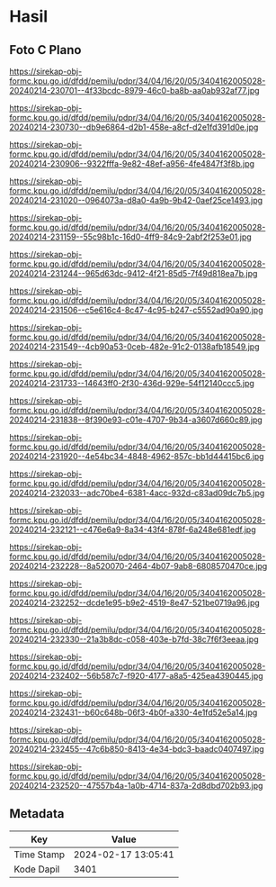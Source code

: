 # Hasil

## Foto C Plano

https://sirekap-obj-formc.kpu.go.id/dfdd/pemilu/pdpr/34/04/16/20/05/3404162005028-20240214-230701--4f33bcdc-8979-46c0-ba8b-aa0ab932af77.jpg

https://sirekap-obj-formc.kpu.go.id/dfdd/pemilu/pdpr/34/04/16/20/05/3404162005028-20240214-230730--db9e6864-d2b1-458e-a8cf-d2e1fd391d0e.jpg

https://sirekap-obj-formc.kpu.go.id/dfdd/pemilu/pdpr/34/04/16/20/05/3404162005028-20240214-230906--9322fffa-9e82-48ef-a956-4fe4847f3f8b.jpg

https://sirekap-obj-formc.kpu.go.id/dfdd/pemilu/pdpr/34/04/16/20/05/3404162005028-20240214-231020--0964073a-d8a0-4a9b-9b42-0aef25ce1493.jpg

https://sirekap-obj-formc.kpu.go.id/dfdd/pemilu/pdpr/34/04/16/20/05/3404162005028-20240214-231159--55c98b1c-16d0-4ff9-84c9-2abf2f253e01.jpg

https://sirekap-obj-formc.kpu.go.id/dfdd/pemilu/pdpr/34/04/16/20/05/3404162005028-20240214-231244--965d63dc-9412-4f21-85d5-7f49d818ea7b.jpg

https://sirekap-obj-formc.kpu.go.id/dfdd/pemilu/pdpr/34/04/16/20/05/3404162005028-20240214-231506--c5e616c4-8c47-4c95-b247-c5552ad90a90.jpg

https://sirekap-obj-formc.kpu.go.id/dfdd/pemilu/pdpr/34/04/16/20/05/3404162005028-20240214-231549--4cb90a53-0ceb-482e-91c2-0138afb18549.jpg

https://sirekap-obj-formc.kpu.go.id/dfdd/pemilu/pdpr/34/04/16/20/05/3404162005028-20240214-231733--14643ff0-2f30-436d-929e-54f12140ccc5.jpg

https://sirekap-obj-formc.kpu.go.id/dfdd/pemilu/pdpr/34/04/16/20/05/3404162005028-20240214-231838--8f390e93-c01e-4707-9b34-a3607d660c89.jpg

https://sirekap-obj-formc.kpu.go.id/dfdd/pemilu/pdpr/34/04/16/20/05/3404162005028-20240214-231920--4e54bc34-4848-4962-857c-bb1d44415bc6.jpg

https://sirekap-obj-formc.kpu.go.id/dfdd/pemilu/pdpr/34/04/16/20/05/3404162005028-20240214-232033--adc70be4-6381-4acc-932d-c83ad09dc7b5.jpg

https://sirekap-obj-formc.kpu.go.id/dfdd/pemilu/pdpr/34/04/16/20/05/3404162005028-20240214-232121--c476e6a9-8a34-43f4-878f-6a248e681edf.jpg

https://sirekap-obj-formc.kpu.go.id/dfdd/pemilu/pdpr/34/04/16/20/05/3404162005028-20240214-232228--8a520070-2464-4b07-9ab8-6808570470ce.jpg

https://sirekap-obj-formc.kpu.go.id/dfdd/pemilu/pdpr/34/04/16/20/05/3404162005028-20240214-232252--dcde1e95-b9e2-4519-8e47-521be0719a96.jpg

https://sirekap-obj-formc.kpu.go.id/dfdd/pemilu/pdpr/34/04/16/20/05/3404162005028-20240214-232330--21a3b8dc-c058-403e-b7fd-38c7f6f3eeaa.jpg

https://sirekap-obj-formc.kpu.go.id/dfdd/pemilu/pdpr/34/04/16/20/05/3404162005028-20240214-232402--56b587c7-f920-4177-a8a5-425ea4390445.jpg

https://sirekap-obj-formc.kpu.go.id/dfdd/pemilu/pdpr/34/04/16/20/05/3404162005028-20240214-232431--b60c648b-06f3-4b0f-a330-4e1fd52e5a14.jpg

https://sirekap-obj-formc.kpu.go.id/dfdd/pemilu/pdpr/34/04/16/20/05/3404162005028-20240214-232455--47c6b850-8413-4e34-bdc3-baadc0407497.jpg

https://sirekap-obj-formc.kpu.go.id/dfdd/pemilu/pdpr/34/04/16/20/05/3404162005028-20240214-232520--47557b4a-1a0b-4714-837a-2d8dbd702b93.jpg


## Metadata

| Key        | Value               |
| ---------- | ------------------- |
| Time Stamp | 2024-02-17 13:05:41 |
| Kode Dapil | 3401                |



